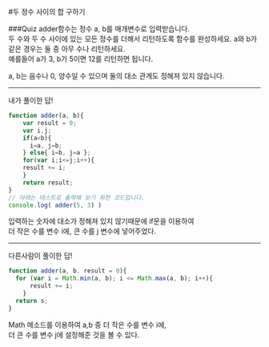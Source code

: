 #두 정수 사이의 합 구하기

###Quiz
adder함수는 정수 a, b를 매개변수로 입력받습니다.     
두 수와 두 수 사이에 있는 모든 정수를 더해서 리턴하도록 함수를 완성하세요.     a와 b가 같은 경우는 둘 중 아무 수나 리턴하세요.    
예를들어 a가 3, b가 5이면 12를 리턴하면 됩니다.    

a, b는 음수나 0, 양수일 수 있으며 둘의 대소 관계도 정해져 있지 않습니다.

---

내가 풀이한 답!
```javascript
function adder(a, b){
    var result = 0;
    var i,j;
    if(a<b){
      i=a, j=b;
    } else{ i=b, j=a };
    for(var i;i<=j;i++){
    result += i;
    }
    return result;
}
// 아래는 테스트로 출력해 보기 위한 코드입니다.
console.log( adder(5, 3) )
```
입력하는 숫자에 대소가 정해져 있지 않기때문에 if문을 이용하여     
더 작은 수를 변수 i에, 큰 수를 j 변수에 넣어주었다.  

---
다른사람이 풀이한 답!
```javascript
function adder(a, b, result = 0){
  for (var i = Math.min(a, b); i <= Math.max(a, b); i++){
      result += i;
    }
  return s;
}
```
Math 메소드를 이용하여 a,b 중 더 작은 수를 변수 i에,     
더 큰 수를 변수 j에 설정해준 것을 볼 수 있다. 
